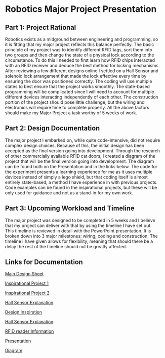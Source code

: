 # Robotics Major Project Presentation


## Part 1: Project Rational

Robotics exists as a midground between engineering and programming, so it is fitting that my major project reflects this balance 
perfectly. The basic principle of my project was to identify different RFID tags, sort them into two groups and then change the 
state of a physical lock according to the circumstance. To do this I needed to first learn how RFID chips interacted with an RFID receiver
and deduce the best method for locking mechanisms. After reviewing a few different designs online I settled on a Hall Sensor and solenoid 
lock arrangement that made the lock effective every time by ensuring the door was positioned correctly. The coding will use multiple states
to best ensure that the project works smoothly. The state-based programming will be complicated since I will need to account for multiple 
different devices interacting independently of each other. The construction portion of the project should pose little challenge, but the 
wiring and electronics will require time to complete properly. All the above factors should make my Major Project a task worthy of 5 weeks 
of work.

## Part 2: Design Documentation

The major project I embarked on, while quite code-intensive, did not require complex design choices. Because of this, the initial design has 
been accepted as the final version going into development. Through the research of other commercially available RFID cat doors, I created
a diagram of the project that will be the final version going into development. The diagram can be found both on the Presentation and in 
the links below. The code for the experiment presents a learning experience for me as it uses multiple devices instead of simply a lego
shield, but that coding itself is almost entirely state-based, a method I have experience in with previous projects. Code examples can 
be found in the inspirational projects, but these will be only used for guidance and not as a stand-in for my own work. 

## Part 3: Upcoming Workload and Timeline

The major project was designed to be completed in 5 weeks and I believe that my project can deliver with that by using the timeline I have 
set out. This timeline is reviewed in detail with the PowerPoint presentation. It is broken down into 3 major milestones: wiring, coding 
and construction. The timeline I have given allows for flexibility, meaning that should there be a delay the rest of the timeline should 
not be greatly affected.


## Links for Documentation

[Main Design Sheet](https://docs.google.com/document/d/1qm_VFXAhUpDsSA87u15deep8eEKhQYWEErKMA5tynVE/edit?usp=sharing)

[Inspirational Project 1](https://www.instructables.com/id/RFID-cat-door/)

[Inspirational Project 2](https://www.gizmodo.com.au/2019/07/this-ai-powered-cat-door-is-a-brilliant-way-to-keep-a-kittys-murder-presents-outside/)

[Hall Sensor Explanation](https://www.instructables.com/id/Hall-effect-sensor/)

[Design Inspiration](https://www.temporarypetdoor.com.au/sureflap-microchip-rfid-cat-door)

[Hall Sensor Explanation](https://www.instructables.com/id/Hall-Sensor-Tutorial/)

[RFID reader Information](https://create.arduino.cc/projecthub/Aritro/security-access-using-rfid-reader-f7c746)

[Presentation](https://docs.google.com/presentation/d/1afHiodBoDgf3jmnhNnOGJMtnQQVgiAtm0f8tgOZWwgk/edit?usp=sharing)

[Diagram](https://github.com/IsaacXirakis/HWKC_Robotics/blob/master/Capture.PNG)



